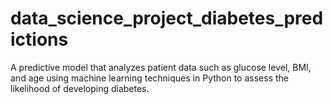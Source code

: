 # data_science_project_diabetes_predictions
A predictive model that analyzes patient data such as glucose level, BMI, and age using machine learning techniques in Python to assess the likelihood of developing diabetes.
